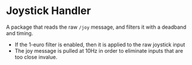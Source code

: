 # Joystick Handler
A package that reads the raw `/joy` message, and filters it with a deadband and timing.

* If the 1-euro filter is enabled, then it is applied to the raw joystick input
* The joy message is pulled at 10Hz in order to eliminate inputs that are too close invalue.
